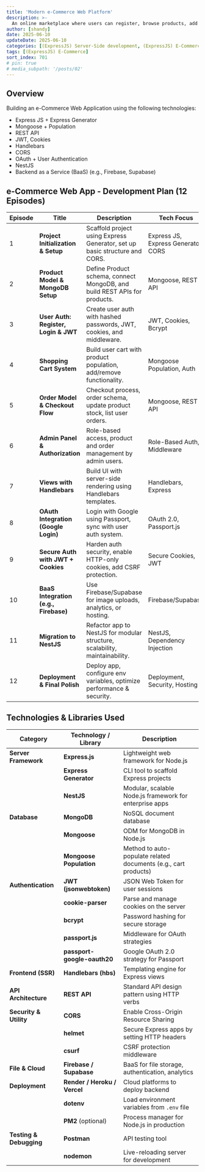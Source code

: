 ```yaml
---
title: 'Modern e-Commerce Web Platform'
description: >-
  An online marketplace where users can register, browse products, add items to their cart, and complete purchases. Admins can manage products, orders, and users. OAuth (Google) login support and secure authentication with JWT and cookies. Built using Express.js and later refactored to NestJS for maintainability and scalability.
author: [shandy]
date: 2025-06-10
updateDate: 2025-06-10
categories: [(ExpressJS) Server-Side development, (ExpressJS) E-Commerce]
tags: [(ExpressJS) E-Commerce]
sort_index: 701
# pin: true
# media_subpath: '/posts/02'
---
```


## Overview
Building an e-Commerce Web Application using the following technologies:
- Express JS + Express Generator
- Mongoose + Population
- REST API
- JWT, Cookies
- Handlebars
- CORS
- OAuth + User Authentication
- NestJS
- Backend as a Service (BaaS) (e.g., Firebase, Supabase)

##  e-Commerce Web App - Development Plan (12 Episodes)

| Episode | Title                                 | Description                                                                 | Tech Focus                          |
| ------- | ------------------------------------- | --------------------------------------------------------------------------- | ----------------------------------- |
| 1       | **Project Initialization & Setup**    | Scaffold project using Express Generator, set up basic structure and CORS.  | Express JS, Express Generator, CORS |
| 2       | **Product Model & MongoDB Setup**     | Define Product schema, connect MongoDB, and build REST APIs for products.   | Mongoose, REST API                  |
| 3       | **User Auth: Register, Login & JWT**  | Create user auth with hashed passwords, JWT, cookies, and middleware.       | JWT, Cookies, Bcrypt                |
| 4       | **Shopping Cart System**              | Build user cart with product population, add/remove functionality.          | Mongoose Population, Auth           |
| 5       | **Order Model & Checkout Flow**       | Checkout process, order schema, update product stock, list user orders.     | Mongoose, REST API                  |
| 6       | **Admin Panel & Authorization**       | Role-based access, product and order management by admin users.             | Role-Based Auth, Middleware         |
| 7       | **Views with Handlebars**             | Build UI with server-side rendering using Handlebars templates.             | Handlebars, Express                 |
| 8       | **OAuth Integration (Google Login)**  | Login with Google using Passport, sync with user auth system.               | OAuth 2.0, Passport.js              |
| 9       | **Secure Auth with JWT + Cookies**    | Harden auth security, enable HTTP-only cookies, add CSRF protection.        | Secure Cookies, JWT                 |
| 10      | **BaaS Integration (e.g., Firebase)** | Use Firebase/Supabase for image uploads, analytics, or hosting.             | Firebase/Supabase                   |
| 11      | **Migration to NestJS**               | Refactor app to NestJS for modular structure, scalability, maintainability. | NestJS, Dependency Injection        |
| 12      | **Deployment & Final Polish**         | Deploy app, configure env variables, optimize performance & security.       | Deployment, Security, Hosting       |

## Technologies & Libraries Used

| Category                | Technology / Library         | Description                                                     |
| ----------------------- | ---------------------------- | --------------------------------------------------------------- |
| **Server Framework**    | **Express.js**               | Lightweight web framework for Node.js                           |
|                         | **Express Generator**        | CLI tool to scaffold Express projects                           |
|                         | **NestJS**                   | Modular, scalable Node.js framework for enterprise apps         |
| **Database**            | **MongoDB**                  | NoSQL document database                                         |
|                         | **Mongoose**                 | ODM for MongoDB in Node.js                                      |
|                         | **Mongoose Population**      | Method to auto-populate related documents (e.g., cart products) |
| **Authentication**      | **JWT (jsonwebtoken)**       | JSON Web Token for user sessions                                |
|                         | **cookie-parser**            | Parse and manage cookies on the server                          |
|                         | **bcrypt**                   | Password hashing for secure storage                             |
|                         | **passport.js**              | Middleware for OAuth strategies                                 |
|                         | **passport-google-oauth20**  | Google OAuth 2.0 strategy for Passport                          |
| **Frontend (SSR)**      | **Handlebars (hbs)**         | Templating engine for Express views                             |
| **API Architecture**    | **REST API**                 | Standard API design pattern using HTTP verbs                    |
| **Security & Utility**  | **CORS**                     | Enable Cross-Origin Resource Sharing                            |
|                         | **helmet**                   | Secure Express apps by setting HTTP headers                     |
|                         | **csurf**                    | CSRF protection middleware                                      |
| **File & Cloud**        | **Firebase / Supabase**      | BaaS for file storage, authentication, analytics                |
| **Deployment**          | **Render / Heroku / Vercel** | Cloud platforms to deploy backend                               |
|                         | **dotenv**                   | Load environment variables from `.env` file                     |
|                         | **PM2** (optional)           | Process manager for Node.js in production                       |
| **Testing & Debugging** | **Postman**                  | API testing tool                                                |
|                         | **nodemon**                  | Live-reloading server for development                           |
